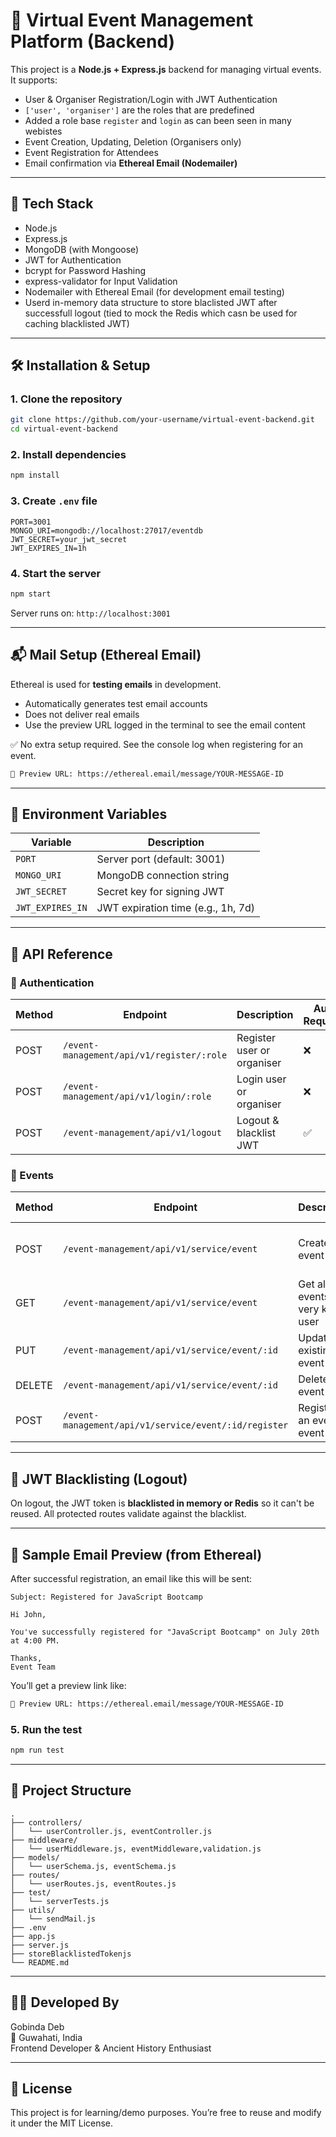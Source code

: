 # 🎉 Virtual Event Management Platform (Backend)

This project is a **Node.js + Express.js** backend for managing virtual events. It supports:

- User & Organiser Registration/Login with JWT Authentication 
- `['user', 'organiser']` are the roles that are predefined
- Added a role base `register` and `login` as can been seen in many webistes
- Event Creation, Updating, Deletion (Organisers only)
- Event Registration for Attendees
- Email confirmation via **Ethereal Email (Nodemailer)**

---

## 🚀 Tech Stack

- Node.js
- Express.js
- MongoDB (with Mongoose)
- JWT for Authentication
- bcrypt for Password Hashing
- express-validator for Input Validation
- Nodemailer with Ethereal Email (for development email testing)
- Userd in-memory data structure to store blaclisted JWT after successfull logout (tied to mock the Redis which casn be used for caching blacklisted JWT)

---

## 🛠️ Installation & Setup

### 1. Clone the repository

```bash
git clone https://github.com/your-username/virtual-event-backend.git
cd virtual-event-backend
```

### 2. Install dependencies

```bash
npm install
```

### 3. Create `.env` file

```env
PORT=3001
MONGO_URI=mongodb://localhost:27017/eventdb
JWT_SECRET=your_jwt_secret
JWT_EXPIRES_IN=1h
```

### 4. Start the server

```bash
npm start
```

Server runs on: `http://localhost:3001`

---

## 📬 Mail Setup (Ethereal Email)

Ethereal is used for **testing emails** in development.

- Automatically generates test email accounts
- Does not deliver real emails
- Use the preview URL logged in the terminal to see the email content

✅ No extra setup required. See the console log when registering for an event.

```bash
🔗 Preview URL: https://ethereal.email/message/YOUR-MESSAGE-ID
```

---

## 🔐 Environment Variables

| Variable         | Description                        |
| ---------------- | ---------------------------------- |
| `PORT`           | Server port (default: 3001)        |
| `MONGO_URI`      | MongoDB connection string          |
| `JWT_SECRET`     | Secret key for signing JWT         |
| `JWT_EXPIRES_IN` | JWT expiration time (e.g., 1h, 7d) |

---

## 📡 API Reference

### 🔑 Authentication

| Method | Endpoint                                        | Description                | Auth Required | Role Required           | Body Parameters                     |
| ------ | ----------------------------------------------- | -------------------------- | ------------- | ----------------------- | ----------------------------------- |
| POST   | `/event-management/api/v1/register/:role`       | Register user or organiser | ❌            | `user` or `organiser`   | `name`, `email`, `phone`,`password` |
| POST   | `/event-management/api/v1/login/:role`          | Login user or organiser    | ❌            | `user` or `organiser`   | `email`, `password`                 |
| POST   | `/event-management/api/v1/logout`               | Logout & blacklist JWT     | ✅            | ❌                      | ❌                                  |

### 🎫 Events

| Method | Endpoint                                              | Description                          | Auth Required | Role Required | Body Parameters                              |
| ------ | ----------------------------------------------------- | ------------------------------------ | ------------- | ------------- | -------------------------------------------- |
| POST   | `/event-management/api/v1/service/event`              | Create new event                     | ✅            | `organiser`   | `title`, `description`, `date`, `time`, etc. |
| GET    | `/event-management/api/v1/service/event`              | Get all events for very kind of user | ✅            | ❌           | ❌                                           |
| PUT    | `/event-management/api/v1/service/event/:id`          | Update an existing event by ID       | ✅            | `organiser`   | Partial or full event data                   |
| DELETE | `/event-management/api/v1/service/event/:id`          | Delete an event by ID                | ✅            | `organiser`   | ❌                                           |
| POST   | `/event-management/api/v1/service/event/:id/register` | Register for an event by event ID    | ✅            | `user`        | (gets user info from JWT)                    |

---

## 🔁 JWT Blacklisting (Logout)

On logout, the JWT token is **blacklisted in memory or Redis** so it can't be reused. All protected routes validate against the blacklist.

---

## 📧 Sample Email Preview (from Ethereal)

After successful registration, an email like this will be sent:

```
Subject: Registered for JavaScript Bootcamp

Hi John,

You've successfully registered for "JavaScript Bootcamp" on July 20th at 4:00 PM.

Thanks,
Event Team
```

You’ll get a preview link like:

```bash
🔗 Preview URL: https://ethereal.email/message/YOUR-MESSAGE-ID
```

### 5. Run the test

```bash
npm run test
```

---

## 📂 Project Structure

```
.
├── controllers/
│   └── userController.js, eventController.js
├── middleware/
│   └── userMiddleware.js, eventMiddleware,validation.js
├── models/
│   └── userSchema.js, eventSchema.js
├── routes/
│   └── userRoutes.js, eventRoutes.js
├── test/
│   └── serverTests.js
├── utils/
│   └── sendMail.js
├── .env
├── app.js
├── server.js
├── storeBlacklistedTokenjs
└── README.md
```

---

## 🧑‍💻 Developed By

Gobinda Deb  
📍 Guwahati, India  
Frontend Developer & Ancient History Enthusiast

---

## 📃 License

This project is for learning/demo purposes. You’re free to reuse and modify it under the MIT License.
